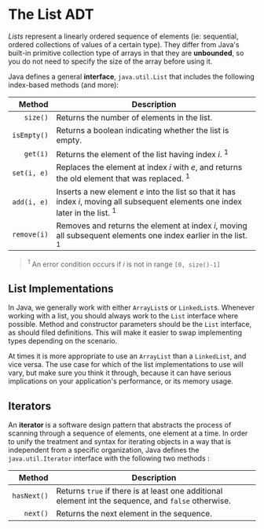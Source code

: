 # The List ADT

*Lists* represent a linearly ordered sequence of elements (ie: sequential, ordered collections of values of a certain type). 
They differ from Java's built-in primitive collection type of arrays in that they are **unbounded**, so you do not need 
to specify the size of the array before using it.

Java defines a general **interface**, `java.util.List` that includes the following index-based methods (and more):

|   Method      |   Description   |
|--------------:|-----------------|
| `size()`      |   Returns the number of elements in the list. |
| `isEmpty()`   |   Returns a boolean indicating whether the list is empty. |
| `get(i)`      |   Returns the element of the list having index *i*. <sup>1</sup> |
| `set(i, e)`   |   Replaces the element at index *i* with *e*, and returns the old element that was replaced. <sup>1</sup> |
| `add(i, e)`   |   Inserts a new element *e* into the list so that it has index *i*, moving all subsequent elements one index later in the list. <sup>1</sup> |
| `remove(i)`   |   Removes and returns the element at index *i*, moving all subsequent elements one index earlier in the list. <sup>1</sup> |

><sup>1</sup> An error condition occurs if *i* is not in range `[0, size()-1]`

## List Implementations

In Java, we generally work with either `ArrayList`s or `LinkedList`s. Whenever working with a list, you should always 
work to the `List` interface where possible. Method and constructor parameters should be the `List` interface, as should 
filed definitions. This will make it easier to swap implementing types depending on the scenario.

At times it is more appropriate to use an `ArrayList` than a `LinkedList`, and vice versa. The use case for which of the list 
implementations to use will vary, but make sure you think it through, because it can have serious implications on your 
application's performance, or its memory usage.  

## Iterators

An **iterator** is a software design pattern that abstracts the process of scanning through a sequence of elements, one 
element at a time. In order to unify the treatment and syntax for iterating objects in a way that is independent from a 
specific organization, Java defines the `java.util.Iterator` interface with the following two methods :

|   Method      |   Description   |
|--------------:|-----------------|
| `hasNext()`   |   Returns `true` if there is at least one additional element int the sequence, and `false` otherwise. |
| `next()`      |   Returns the next element in the sequence. |

